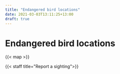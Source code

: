 ```yaml
---
title: "Endangered bird locations"
date: 2021-03-03T13:11:25+13:00
draft: true
---
```


# Endangered bird locations
{{< map >}}
<!-- locations.md -->
{{< staff title="Report a sighting">}}